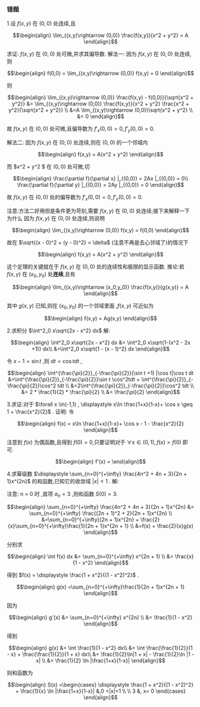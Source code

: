 ### 错题
1.设 $f(x,y)$ 在 $(0,0)$ 处连续,且

$$\begin{align}
    \lim_{(x,y)\rightarrow (0,0)} \frac{f(x,y)}{x^2 + y^2} = A
\end{align}$$

求证: $f(x,y)$ 在 $(0,0)$ 处可微,并求其偏导数.
解法一:
因为 $f(x,y)$ 在 $(0,0)$ 处连续,则

$$\begin{align}
    f(0,0) = \lim_{(x,y)\rightarrow (0,0)} f(x,y) = 0
\end{align}$$

则

$$\begin{align}
    \lim_{(x,y)\rightarrow (0,0)} \frac{f(x,y) - f(0,0)}{\sqrt{x^2 + y^2}} &= \lim_{(x,y)\rightarrow (0,0)} \frac{f(x,y)}{x^2 + y^2} \frac{x^2 + y^2}{\sqrt{x^2 + y^2}} \\
    &=A \lim_{(x,y)\rightarrow (0,0)}\sqrt{x^2 + y^2} \\
    &= 0
\end{align}$$

故 $f(x,y)$ 在 $(0,0)$ 处可微,且偏导数为 $f'_x(0,0) = 0 , f'_y(0,0) = 0$.

解法二:
因为 $f(x,y)$ 在 $(0,0)$ 处连续,则在 $(0,0)$ 的一个邻域内

$$\begin{align}
    f(x,y) = A(x^2 + y^2)
\end{align}$$

而 $x^2 + y^2 $ 在 $(0,0)$ 处可微,切

$$\begin{align}
    \frac{\partial f}{\partial x} |_{(0,0)} = 2Ax |_{(0,0)} = 0\\
    \frac{\partial f}{\partial y} |_{(0,0)} = 2Ay |_{(0,0)} = 0
\end{align}$$

故 $f(x,y)$ 在 $(0,0)$ 处的偏导数为 $f'_x(0,0) = 0 , f'_y(0,0) = 0$.

注意:方法二好用但是条件更为苛刻,需要 $f(x,y)$ 在 $(0,0)$ 处连续;接下来解释一下为什么 因为 $f(x,y)$ 在 $(0,0)$ 处连续,则说明

$$\begin{align}
    \lim_{(x,y)\rightarrow (0,0)} f(x,y) = f(0,0)
\end{align}$$

故在 $\sqrt{(x - 0)^2 + (y - 0)^2} < \delta$ (注意不再是去心邻域了)的情况下

$$\begin{align}
    f(x,y) = A(x^2 + y^2)
\end{align}$$

这个定理的关键就在于 $f(x,y)$ 在 $(0,0)$ 处的连续性和极限的显示函数.
推论:若 $f(x,y)$ 在 $(x_0,y_0)$ 处**连续**,且有

$$\begin{align}
    \lim_{(x,y)\rightarrow (x_0,y_0)} \frac{f(x,y)}{g(x,y)} = A
\end{align}$$

其中 $g(x,y)$ 已知,则在 $(x_0,y_0)$ 的一个邻域里面 ,$f(x,y)$ 可近似为

$$\begin{align}
    f(x,y) = Ag(x,y)
\end{align}$$



2.求积分 $\int^2_0 x\sqrt{2x - x^2} dx$ 
解:

$$\begin{align}
    \int^2_0 x\sqrt{2x - x^2} dx &= \int^2_0 x\sqrt{1-(x^2 - 2x +1)} dx\\
    &=\int^2_0 x\sqrt{1 - (x - 1)^2} dx
\end{align}$$

令 $x - 1 = \sin t$ ,则 $dt = \cos t dt$ ,

$$\begin{align}
    \int^{\frac{\pi}{2}}_{-\frac{\pi}{2}}(\sin t +1) |\cos t|\cos t dt &=\int^{\frac{\pi}{2}}_{-\frac{\pi}{2}}\sin t \cos^2tdt + \int^{\frac{\pi}{2}}_{-\frac{\pi}{2}}\cos^2 tdt \\
    &=2\int^{\frac{\pi}{2}}_{-\frac{\pi}{2}}\cos^2 tdt \\
    &= 2 * \frac{1}{2} * \frac{\pi}{2} \\
    &= \frac{\pi}{2} 
\end{align}$$


3.求证:对于 $\forall x \in(-1,1) , \displaystyle x\ln \frac{1+x}{1-x}+ \cos x \geq 1 + \frac{x^2}{2}$ .
证明:
令

$$\begin{align}
    f(x) = x\ln \frac{1+x}{1-x}+ \cos x - 1 - \frac{x^2}{2} 
\end{align}$$

注意到 $f(x)$ 为偶函数,且得到 $f(0) = 0$,只要证明对于 $\forall x \in(0,1) , f(x) > f(0)$ 即可.

$$\begin{align}
    f'(x) = 
\end{align}$$




4.求幂级数 $\displaystyle \sum_{n=0}^{+\infty} \frac{4n^2 + 4n + 3}{2n + 1}x^{2n}$ 的和函数,已知它的收敛域 $|x| <1$ .
解:

注意: n = 0 时 ,首项 $a_n = 3$ ,则和函数 $S(0)  = 3$.

$$\begin{align}
    \sum_{n=0}^{+\infty} \frac{4n^2 + 4n + 3}{2n + 1}x^{2n} &= \sum_{n=0}^{+\infty} \frac{(2n + 1)^2 + 2}{2n + 1}x^{2n} \\
    &=\sum_{n=0}^{+\infty}(2n + 1)x^{2n} + \frac{2}{x}\sum_{n=0}^{+\infty}\frac{1}{2n + 1}x^{2n + 1} \\
    &=f(x) + \frac{2}{x}g(x)
\end{align}$$


分别求

$$\begin{align}
    \int f(x) dx &= \sum_{n=0}^{+\infty} x^{2n + 1} \\
    &= \frac{x}{1  - x^2}
\end{align}$$

得到 $f(x) = \displaystyle \frac{1 + x^2}{(1 - x^2)^2}$ .

$$\begin{align}
    g(x) =\sum_{n=0}^{+\infty}\frac{1}{2n + 1}x^{2n + 1}
\end{align}$$

因为

$$\begin{align}
    g'(x) &= \sum_{n=0}^{+\infty} x^{2n} \\
    &= \frac{1}{1 - x^2}
\end{align}$$

得到

$$\begin{align}
    g(x) &= \int \frac{1}{1 - x^2} dx\\ 
    &= \int \frac{\frac{1}{2}}{1 - x} + \frac{\frac{1}{2}}{1 + x} dx\\
    &= \frac{1}{2}\ln|1 + x| - \frac{1}{2}\ln |1 - x| \\
    &= \frac{1}{2} \ln |\frac{1+x}{1-x}|
\end{align}$$


则和函数为

$$\begin{align}
    S(x) =\begin{cases}
        \displaystyle \frac{1 + x^2}{(1 - x^2)^2} + \frac{1}{x} \ln |\frac{1+x}{1-x}| &,0 <|x|<1 \\
        \\
        3 &, x= 0
    \end{cases}
\end{align}$$